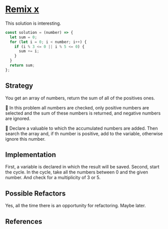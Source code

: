 # [Remix x](https://www.codewars.com/kata/5715eaedb436cf5606000381)

This solution is interesting.

```js
const solution = (number) => {
  let sum = 0;
  for (let i = 0; i < number; i++) {
    if (i % 3 <= 0 || i % 5 <= 0) {
      sum += i;
    }
  }
  return sum;
};
```

## Strategy

You get an array of numbers, return the sum of all of the positives ones.

📓 In this problem all numbers are checked, only positive numbers are selected
and the sum of these numbers is returned, and negative numbers are ignored.

📓 Declare a valuable to which the accumulated numbers are added. Then search
the array and, if th number is positive, add to the variable, otherwise ignore
this number.

## Implementation

First, a variable is declared in which the result will be saved. Second, start
the cycle. In the cycle, take all the numbers between 0 and the given number.
And check for a multiplicity of 3 or 5.

## Possible Refactors

Yes, all the time there is an opportunity for refactoring. Maybe later.

## References
